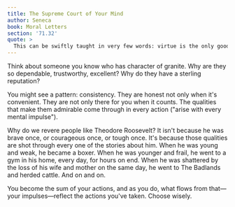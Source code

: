 ```yaml
---
title: The Supreme Court of Your Mind
author: Seneca
book: Moral Letters
section: '71.32'
quote: >
  This can be swiftly taught in very few words: virtue is the only good; there is no certain good without virtue; and virtue resides in our nobler part, which is the rational one. And what can this virtue be? True and steadfast judgment. For from this will arise every mental impulse, and by it every appearance that spurs our impulses will be rendered clear.
---
```


Think about someone you know who has character of granite. Why are they so dependable, trustworthy, excellent? Why do they have a sterling reputation?

You might see a pattern: consistency. They are honest not only when it's convenient. They are not only there for you when it counts. The qualities that make them admirable come through in every action ("arise with every mental impulse").

Why do we revere people like Theodore Roosevelt? It isn't because he was brave once, or courageous once, or tough once. It's because those qualities are shot through every one of the stories about him. When he was young and weak, he became a boxer. When he was younger and frail, he went to a gym in his home, every day, for hours on end. When he was shattered by the loss of his wife and mother on the same day, he went to The Badlands and herded cattle. And on and on.

You become the sum of your actions, and as you do, what flows from that—your impulses—reflect the actions you've taken. Choose wisely.

